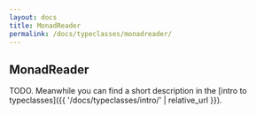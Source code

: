 ```yaml
---
layout: docs
title: MonadReader
permalink: /docs/typeclasses/monadreader/
---
```


## MonadReader

TODO. Meanwhile you can find a short description in the [intro to typeclasses]({{ '/docs/typeclasses/intro/' | relative_url }}).
